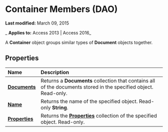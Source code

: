 
# Container Members (DAO)

 **Last modified:** March 09, 2015

 _ **Applies to:** Access 2013 | Access 2016_

A  **Container** object groups similar types of **Document** objects together.


## Properties



|**Name**|**Description**|
|:-----|:-----|
|**[Documents](d2effd76-a300-c0dd-201a-86c9d04e3a62.md)**|Returns a  **Documents** collection that contains all of the documents stored in the specified object. Read-only.|
|**[Name](c3f9fdc9-beed-a57b-ae95-5612db75b50c.md)**|Returns the name of the specified object. Read-only  **String**.|
|**[Properties](2ab6d104-e20e-0228-7dc7-105da54446d3.md)**|Returns the  **[Properties](cd07184a-a261-29c9-542f-bc2eff6f4af6.md)** collection of the specified object. Read-only.|
